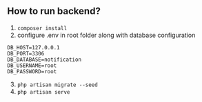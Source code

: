 ## How to run backend?
1. `composer install`
2. configure .env in root folder along with database configuration
```DB_CONNECTION=mysql
DB_HOST=127.0.0.1
DB_PORT=3306
DB_DATABASE=notification
DB_USERNAME=root
DB_PASSWORD=root
```
3. `php artisan migrate --seed`
4. `php artisan serve`
